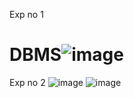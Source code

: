 Exp no 1
# DBMS![image](https://user-images.githubusercontent.com/112625430/191408753-2c90cfb6-4af1-4f69-8259-0b1c95bf574c.png)
 Exp no 2
 ![image](https://user-images.githubusercontent.com/112625430/191408958-92746ee2-279e-4b2b-819c-7904db7a7fb0.png)
![image](https://user-images.githubusercontent.com/112625430/191409030-0b9fe76f-e3a4-416c-b87d-271935fa2a38.png)
